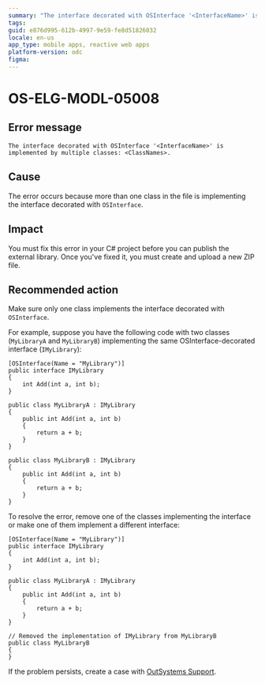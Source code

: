 ```yaml
---
summary: "The interface decorated with OSInterface '<InterfaceName>' is implemented by multiple classes: <ClassNames>."
tags:
guid: e876d995-612b-4997-9e59-fe8d51826032
locale: en-us
app_type: mobile apps, reactive web apps
platform-version: odc
figma:
---
```


# OS-ELG-MODL-05008

## Error message

`The interface decorated with OSInterface '<InterfaceName>' is implemented by multiple classes: <ClassNames>.`

## Cause

The error occurs because more than one class in the file is implementing the interface decorated with `OSInterface`.

## Impact

You must fix this error in your C# project before you can publish the external library. Once you've fixed it, you must create and upload a new ZIP file.

## Recommended action

Make sure only one class implements the interface decorated with `OSInterface`. 

For example, suppose you have the following code with two classes (`MyLibraryA` and `MyLibraryB`) implementing the same OSInterface-decorated interface (`IMyLibrary`):

    [OSInterface(Name = "MyLibrary")]
    public interface IMyLibrary
    {
        int Add(int a, int b);
    }

    public class MyLibraryA : IMyLibrary
    {
        public int Add(int a, int b)
        {
            return a + b;
        }
    }

    public class MyLibraryB : IMyLibrary
    {
        public int Add(int a, int b)
        {
            return a + b;
        }
    }

To resolve the error, remove one of the classes implementing the interface or make one of them implement a different interface:

    [OSInterface(Name = "MyLibrary")]
    public interface IMyLibrary
    {
        int Add(int a, int b);
    }

    public class MyLibraryA : IMyLibrary
    {
        public int Add(int a, int b)
        {
            return a + b;
        }
    }

    // Removed the implementation of IMyLibrary from MyLibraryB
    public class MyLibraryB
    {
    }

If the problem persists, create a case with [OutSystems Support](https://www.outsystems.com/support/portal/open-support-case?ErrorCode=OS-ELG-MODL-05008).
